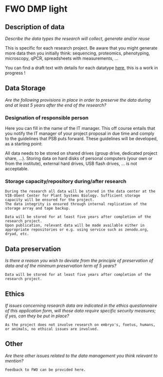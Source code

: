 # FWO DMP light

## Description of data

*Describe the data types the research will collect, generate and/or reuse*

This is specific for each research project. Be aware that you might generate more data then you initially think: sequencing, proteomics, phenotyping, microscopy, qPCR, spreadsheets with measurements, ...

You can find a draft text with details for each datatype [here](datatypes/datatypes.md), this is a work in progress !

## Data Storage

*Are the following provisions in place in order to preserve the data during and at least 5 years after the end of the research?*

### Designation of responsible person

Here you can fill in the name of the IT manager. This off course entails that you notify the IT manager of your project proposal in due time and comply to the guidelines that PSB puts forward. These guidelines will be developed, as a starting point:

All data needs to be stored on shared drives (group drive, dedicated project share, ...). Storing data on hard disks of personal computers (your own or from the institute), external hard drives, USB flash drives, ... is not acceptable.

### Storage capacity/repository during/after research

```
During the research all data will be stored in the data center at the VIB-UGent Center for Plant Systems Biology. Sufficient storage capacity will be ensured for the project.
The data integrity is ensured through internal replication of the storage array and tape backup.

Data will be stored for at least five years after completion of the research project.
Upon publication, relevant data will be made available either in appropriate repositories or e.g. using service such as zenodo.org, dryad, etc.   
```

## Data preservation

*Is there a reason you wish to deviate from the principle of preservation of data and of the minimum preservation term of 5 years?*

```
Data will be stored for at least five years after completion of the research project.
```

## Ethics

*If issues concerning research data are indicated in the ethics questionnaire of this application form, will those data require specific security measures; if yes, can they be put in place?*

```
As the project does not involve research on embryo's, foetus, humans, or animals, no ethical issues are involved.
```

## Other

*Are there other issues related to the data management you think relevant to mention?*

```
Feedback to FWO can be provided here.
```
